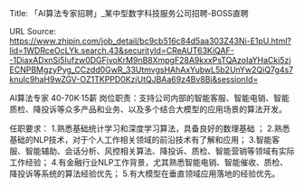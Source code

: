 Title: 「AI算法专家招聘」_某中型数字科技服务公司招聘-BOSS直聘

URL Source: https://www.zhipin.com/job_detail/bc9cb516c84d5aa303Z43Ni-E1pU.html?lid=1WDRceOcLYk.search.43&securityId=CReAUT63KiQAF--1DiaxADxnSi5Iufzw0DGFjvoKrM9nB8XmpgF28A9kxxPsTQAzoIaYHaCki5zjECNPBMgzyPyg_CCzdd0GwR_33UtmvgsHAhAxYubwL5b2UnYw2QiQ7g4s7knuIc9haH9wZGV-OZ1TKPPD0KzjUtQJBAa69z4Bv8Bi&sessionId=

AI算法专家 40-70K·15薪
岗位职责：支持公司内部的智能客服、智能电销、智能质检、降投诉等众多产品和业务、以及多个结合大模型的应用场景的算法开发。

任职要求：
1.熟悉基础统计学习和深度学习算法，具备良好的数理基础 ；
2.熟悉基础的NLP技术，对于个人工作相关领域的前沿技术有了解和应用；
3.智能客服、智能辅助、会话分析、风控相关算法、降投诉、质检、智能营销等领域有实际工作经验；
4.有金融行业NLP工作背景，尤其熟悉智能电销、智能催收、质检、降投诉等系统的算法经验优先；
5.有大模型在垂直领域应用落地的经验优先。